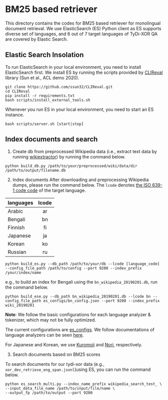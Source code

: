 # BM25 based retriever

This directory contains the codes for BM25 based retriever for monolingual document retrieval. We use ElasticSearch (ES) Python client as ES supports diverse set of languages, and 6 out of 7 target languages of TyDi-XOR QA are covered by Elastic Search.

## Elastic Search Insolation
To run ElasticSearch in your local environment, you need to install ElasticSearch first. We install ES by running the scripts provided by [CLIReval](https://github.com/ssun32/CLIReval) library (Sun et al., ACL demo 2020). 

```
git clone https://github.com/ssun32/CLIReval.git
cd CLIReval
pip install -r requirements.txt
bash scripts/install_external_tools.sh
```

Whenever you run ES in your local environment, you need to start an ES instance. 

```
bash scripts/server.sh [start|stop]
```

## Index documents and search
1. Create db from preprocessed Wikipedia data (i.e., extract text data by running [wikiextractor](https://github.com/attardi/wikiextractor)) by running the command below.

```
python build_db.py /path/to/your/preprocessed/wiki/data/dir /path/to/output/filename.db
```


2. Index documents
After downloading and preprocessing Wikipedia dumps, please run the command below. The `lcode` denotes [the ISO 639-1 code code](https://en.wikipedia.org/wiki/List_of_ISO_639-1_codes) of the target language. 


| languages        | lcode           |
| ------------- |:-------------:| 
| Arabic    | ar | 
| Bengali    | bn | 
| Finnish    | fi | 
| Japanese    | ja | 
| Korean    | ko | 
| Russian    | ru | 

```
python build_es.py --db_path /path/to/your/db --lcode [language_code] --config_file_path /path/to/config --port 9200 --index_prefix /your/index/name
```

e.g., to build an index for Bengali using the `bn_wikipedia_20190201.db`, run the command below.
```
python build_ese.py --db_path bn_wikipedia_20190201.db --lcode bn --config_file_path es_configs/bn_config.json --port 9200 --index_prefix wiki_20190201
```

**Note**: We follow the basic configurations for each language analyzer & tokenizer, which may not be fully optimized. 

The current configurations are [es_configs](https://github.com/AkariAsai/XORQA/baselines/bm25/es_configs/). We follow documentations of language analyzers can be seen [here](https://www.elastic.co/guide/en/elasticsearch/reference/current/analysis-lang-analyzer.html).

For Japanese and Korean, we use [Kuromoji](https://www.elastic.co/guide/en/elasticsearch/plugins/7.9/analysis-kuromoji.html) and [Nori](https://www.elastic.co/guide/en/elasticsearch/plugins/7.9/analysis-nori.html), respectively. 


3. Search documents based on BM25 scores

To search documents for our tydi-xor data (e.g., `xor_dev_retrieve_eng_span.jsonl`)using ES, you can run the command below.
```
python es_search_multi.py --index_name_prefix wikipedia_search_test_ \
--input_data_file_name /path/to/input/file/name \
--output_fp /path/to/output --port 9200
```